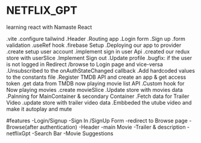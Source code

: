 # NETFLIX_GPT
learning react with Namaste React


.vite
.configure tailwind
.Header
.Routing app
.Login form
.Sign up
.form validation
.useRef hook
.firebase Setup
.Deploying our app to provider
.create setup user account
.implement sign in user Api
.created our redux store with userSlice
.Implement Sign out
.Update profile
.bugfix: if the user is not logged in Redirect /browse to Login page and vice-versa
.Unsubscribed to the onAuthStateChanged callback
.Add hardcoded values to the constants file
.Register TMDB API and create an app & get access token
.get data from TMDB now playing movie list API
.Custom hook for Now playing movies
.create movieSlice
.Update store with movies data
.Palnning for MainContainer & secondary Container
.Fetch data for Trailer Video
.update store with trailer video data
.Embbeded the utube video and make it autoplay and mute


#features
-Login/Signup
    -Sign In /SignUp Form
    -redirect to Browse page
-Browse(after authentication)
    -Header
    -main Movie
        -Trailer & description
-netflixGpt
    -Search Bar
    -Movie Suggestions

